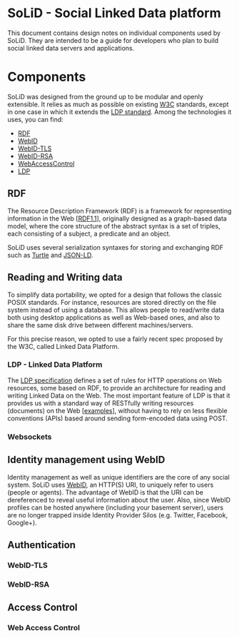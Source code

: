 # SoLiD - Social Linked Data platform
This document contains design notes on individual components used by SoLiD. They are intended to be a guide for developers who plan to build social linked data servers and applications.

# Components
SoLiD was designed from the ground up to be modular and openly extensible. It relies as much as possible on existing [W3C](http://www.w3.org/) standards, except in one case in which it extends the [LDP standard](http://www.w3.org/TR/ldp/). Among the technologies it uses, you can find:

 - [RDF](#rdf)
 - [WebID](#webid)
 - [WebID-TLS](#webid-tls)
 - [WebID-RSA](#webid-tls)
 - [WebAccessControl](#wac)
 - [LDP](#ldp)

## <a name="rdf"></a>RDF
The Resource Description Framework (RDF) is a framework for representing information in the Web [[RDF1.1](http://www.w3.org/TR/rdf11-concepts/)], originally designed as a graph-based data model, where the core structure of the abstract syntax is a set of triples, each consisting of a subject, a predicate and an object.

SoLiD uses several serialization syntaxes for storing and exchanging RDF such as [Turtle](http://www.w3.org/TR/turtle/) and [JSON-LD](http://www.w3.org/TR/json-ld/).


## Reading and Writing data
To simplify data portability, we opted for a design that follows the classic POSIX standards. For instance, resources are stored directly on the file system instead of using a database. This allows people to read/write data both using desktop applications as well as Web-based ones, and also to share the same disk drive between different machines/servers.

For this precise reason, we opted to use a fairly recent spec proposed by the W3C, called Linked Data Platform.

### <a name="ldp"></a>LDP - Linked Data Platform
The [LDP specification](http://www.w3.org/TR/ldp/) defines a set of rules for HTTP operations on Web resources, some based on RDF, to provide an architecture for reading and writing Linked Data on the Web. The most important feature of LDP is that it provides us with a standard way of RESTfully writing resources (documents) on the Web [[examples](http://www.w3.org/TR/ldp-primer/)], without having to rely on less flexible conventions (APIs) based around sending form-encoded data using POST.

### Websockets

## <a name="webid"></a>Identity management using WebID
Identity management as well as unique identifiers are the core of any social system. SoLiD uses [WebID](http://www.w3.org/2005/Incubator/webid/spec/identity/), an HTTP(S) URI, to uniquely refer to users (people or agents). The advantage of WebID is that the URI can be dereferenced to reveal useful information about the user. Also, since WebID profiles can be hosted anywhere (including your basement server), users are no longer trapped inside Identity Provider Silos (e.g. Twitter, Facebook, Google+).

## Authentication
### <a name="webid-tls"></a>WebID-TLS

### <a name="webid-rsa"></a>WebID-RSA

## Access Control
### <a name="wac"></a>Web Access Control



